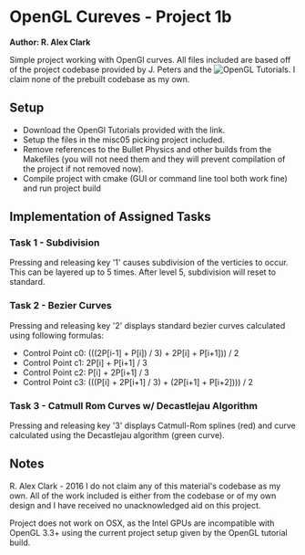 # OpenGL Cureves - Project 1b
__Author: R. Alex Clark__

Simple project working with OpenGl curves. All files included are based off of the project codebase provided by J. Peters and the ![OpenGL Tutorials](http://www.opengl-tutorial.org/download/). I claim none of the prebuilt codebase as my own.

## Setup

* Download the OpenGl Tutorials provided with the link.
* Setup the files in the misc05 picking project included. 
* Remove references to the Bullet Physics and other builds from the Makefiles (you will not need them and they will prevent compilation of the project if not removed now).
* Compile project with cmake (GUI or command line tool both work fine) and run project build

## Implementation of Assigned Tasks

### Task 1 - Subdivision
Pressing and releasing key '1' causes subdivision of the verticies to occur. This can be layered up to 5 times. After level 5, subdivision will reset to standard.

### Task 2 - Bezier Curves
Pressing and releasing key '2' displays standard bezier curves calculated using following formulas:
* Control Point c0: (((2P[i-1] + P[i]) / 3) + 2P[i] + P[i+1])) / 2
* Control Point c1: 2P[i] + P[i+1] / 3
* Control Point c2: P[i] + 2P[i+1] / 3
* Control Point c3: (((P[i] + 2P[i+1] / 3) + (2P[i+1] + P[i+2]))) / 2

### Task 3 - Catmull Rom Curves w/ Decastlejau Algorithm
Pressing and releasing key '3' displays Catmull-Rom splines (red) and curve calculated using the Decastlejau algorithm (green curve).

## Notes
R. Alex Clark - 2016
I do not claim any of this material's codebase as my own. All of the work included is either from the codebase or of my own design and I have received no unacknowledged aid on this project.

Project does not work on OSX, as the Intel GPUs are incompatible with OpenGL 3.3+ using the current project setup given by the OpenGL tutorial build.
